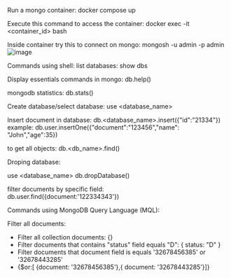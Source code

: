Run a mongo container:
docker compose up

Execute this command to access the container:
docker exec -it \<container_id\> bash

Inside container try this to connect on mongo:
mongosh -u admin -p admin
![image](https://github.com/user-attachments/assets/c6eb8290-5b47-462b-9cb3-3133ceca27c8)

Commands using shell:
list databases:
show dbs

Display essentials commands in mongo:
db.help()

mongodb statistics:
db.stats()

Create database/select database:
use \<database_name\>

Insert document in database:
db.\<database_name\>.insert({"id":"21334"})
example: db.user.insertOne({"document":"123456","name": "John","age":35})

to get all objects:
db.<db_name>.find()

Droping database:

use \<database_name\>
db.dropDatabase()

filter documents by specific field:<br/>
 db.user.find({document:'122334343'})

 
Commands using MongoDB Query Language (MQL):

Filter all documents:
- Filter all collection documents: \{\}
- Filter documents that contains "status" field equals "D": \{ status: "D" \}
- Filter documents that document field is equals '32678456385' or '32678443285'
- {$or:[ {document: '32678456385'},{ document: '32678443285'}]}

